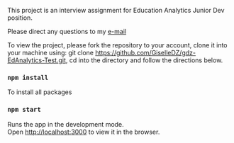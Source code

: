This project is an interview assignment for Education Analytics Junior Dev position.

Please direct any questions to my [e-mail](gz@gisellezatonyl.com)

To view the project, please fork the repository to your account, clone it into your machine using: git clone https://github.com/GiselleDZ/gdz-EdAnalytics-Test.git, cd into the directory and follow the directions below.

### `npm install`

To install all packages

### `npm start`

Runs the app in the development mode.<br />
Open [http://localhost:3000](http://localhost:3000) to view it in the browser.
